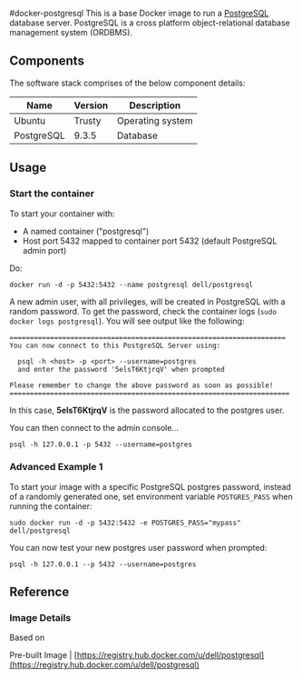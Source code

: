 #docker-postgresql
This is a base Docker image to run a [PostgreSQL](http://www.postgresql.org/) database server. PostgreSQL is a cross platform object-relational database management system (ORDBMS).

## Components
The software stack comprises of the below component details:

Name       | Version    | Description
-----------|------------|------------------------------
Ubuntu     | Trusty     | Operating system
PostgreSQL | 9.3.5      | Database

## Usage

### Start the container
To start your container with:

* A named container ("postgresql")
* Host port 5432 mapped to container port 5432 (default PostgreSQL admin port)

Do:

    docker run -d -p 5432:5432 --name postgresql dell/postgresql

A new admin user, with all privileges, will be created in PostgreSQL with a random password. To get the password, check the container logs (```sudo docker logs postgresql```). You will see output like the following:

    ====================================================================
    You can now connect to this PostgreSQL Server using:

      psql -h <host> -p <port> --username=postgres
      and enter the password '5elsT6KtjrqV' when prompted

    Please remember to change the above password as soon as possible!
    =====================================================================

In this case, **5elsT6KtjrqV** is the password allocated to the postgres user.

You can then connect to the admin console...

    psql -h 127.0.0.1 -p 5432 --username=postgres


### Advanced Example 1
To start your image with a specific PostgreSQL postgres password, instead of a randomly generated one, set environment variable `POSTGRES_PASS` when running the container:

    sudo docker run -d -p 5432:5432 -e POSTGRES_PASS="mypass" dell/postgresql

You can now test your new postgres user password when prompted:

    psql -h 127.0.0.1 --p 5432 --username=postgres


## Reference

### Image Details

Based on 

Pre-built Image   | [https://registry.hub.docker.com/u/dell/postgresql](https://registry.hub.docker.com/u/dell/postgresql) 
